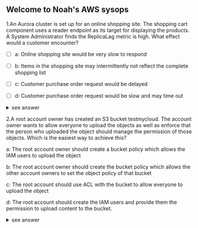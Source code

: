 

## Welcome to Noah's AWS sysops 


1.An Aurora cluster is set up for an online shopping site.
The shopping cart component uses a reader endpoint as its target for displaying the products. 
A System Administrator finds the ReplicaLag metric is high. What effect would a customer encounter?

- [ ] a: Online shopping site would be very slow to respond

- [ ] b: Items in the shopping site may intermittently not reflect the complete shopping list

- [ ] c: Customer purchase order request would be delayed

- [ ] d: Customer purchase order request would be slow and may time out 


<details>
<summary>see answer</summary>
<pre><code>

Correct answer is B 
As the read replica is not able to keep up with the master, the items 
shown in the shopping site may not be the complete list from master. 
Refer AWS documentation - Aurora Replication Read scaling and high 
availability depend on minimal lag time. You can monitor how far an 
Aurora Replica is lagging behind the primary instance of your 
Aurora MySQL DB cluster by monitoring the Amazon CloudWatch ReplicaLag 
metric. Because Aurora Replicas read from the same cluster volume as 
the primary instance, the ReplicaLag metric has a different meaning 
for an Aurora MySQL DB cluster. The ReplicaLag metric for an Aurora 
Replica indicates the lag for the page cache of the Aurora Replica 
compared to that of the primary instance. Option A is wrong as there 
should be any impact on the shopping site performance Option C & D 
are wrong as there should not be any impact on customer transactions.
</code></pre>
</details>




2.A root account owner has created an S3 bucket testmycloud.
The account owner wants to allow everyone to upload the objects as well as enforce that 
the person who uploaded the object should manage the permission of those objects. Which 
is the easiest way to achieve this?

a: The root account owner should create a bucket policy which allows the IAM users to upload the object

b: The root account owner should create the bucket policy which allows the other account owners to set the object policy of that bucket

c: The root account should use ACL with the bucket to allow everyone to upload the object

d: The root account should create the IAM users and provide them the permission to upload content to the bucket.


<details>
<summary>see answer</summary>
<pre><code>

Correct answer is C 
as Each AWS S3 bucket and object has an ACL (Access Control List) associated with it. An ACL is a list of grants identifying the grantee and the permission granted. The user can use ACLs to grant basic read/write permissions to other AWS accounts. ACLs use an Amazon S3–specific XML schema. The user cannot grant permissions to other users in his account. ACLs are suitable for specific scenarios. For example, if a bucket owner allows other AWS accounts to upload objects, permissions to these objects can only be managed using the object ACL by the AWS account that owns the object. Option A is wrong as new policy and IAM user needs to be created every time. Option B is wrong as there is no object policy but only user & bucket policy Option D is wrong as we can create as policy for providing permission

</code></pre>
</details>

